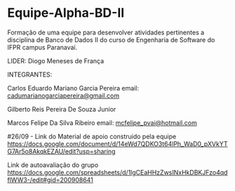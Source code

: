 # Equipe-Alpha-BD-II
Formação de uma equipe para desenvolver atividades pertinentes a disciplina de Banco de Dados II do curso de Engenharia de Software do IFPR campus Paranavaí.

LIDER: Diogo Meneses de França

INTEGRANTES: 

Carlos Eduardo Mariano Garcia Pereira
email: cadumarianogarciapereira@gmail.com

Gilberto Reis Pereira De Souza Junior

Marcos Felipe Da Silva Ribeiro
email: mcfelipe_pvai@hotmail.com

#26/09 - Link do Material de apoio construido pela equipe
https://docs.google.com/document/d/14eWd7QDKO3t64lPh_WaD0_pXVkYTG7Ar5o8AkqkEZAU/edit?usp=sharing

Link de autoavaliação do grupo
https://docs.google.com/spreadsheets/d/1lgCEaHHzZwsINxHkDBKJFzo4qdflWW3-/edit#gid=200908641
